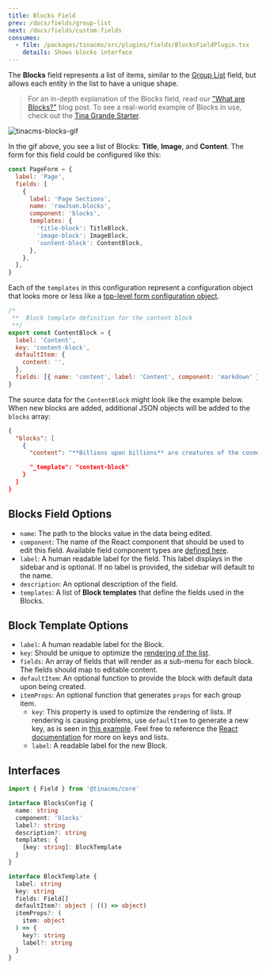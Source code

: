 ```yaml
---
title: Blocks Field
prev: /docs/fields/group-list
next: /docs/fields/custom-fields
consumes:
  - file: /packages/tinacms/src/plugins/fields/BlocksFieldPlugin.tsx
    details: Shows blocks interface
---
```

The **Blocks** field represents a list of items, similar to the [Group List](/docs/fields/group-list) field, but allows each entity in the list to have a unique shape.

> For an in-depth explanation of the Blocks field, read our ["What are Blocks?"](/blog/what-are-blocks/) blog post. To see a real-world example of Blocks in use, check out the [Tina Grande Starter](https://github.com/tinacms/tina-starter-grande).

![tinacms-blocks-gif](/gif/blocks.gif)

In the gif above, you see a list of Blocks: **Title**, **Image**, and **Content**. The form for this field could be configured like this:

```jsx
const PageForm = {
  label: 'Page',
  fields: [
    {
      label: 'Page Sections',
      name: 'rawJson.blocks',
      component: 'blocks',
      templates: {
        'title-block': TitleBlock,
        'image-block': ImageBlock,
        'content-block': ContentBlock,
      },
    },
  ],
}
```

Each of the `templates` in this configuration represent a configuration object that looks more or less like a [top-level form configuration object](/docs/gatsby/markdown/#creating-remark-forms).

```jsx
/*
 **  Block template definition for the content block
 **/
export const ContentBlock = {
  label: 'Content',
  key: 'content-block',
  defaultItem: {
    content: '',
  },
  fields: [{ name: 'content', label: 'Content', component: 'markdown' }],
}
```

The source data for the `ContentBlock` might look like the example below. When new blocks are added, additional JSON objects will be added to the `blocks` array:

```json
{
  "blocks": [
    {
      "content": "**Billions upon billions** are creatures of the cosmos Orion's sword cosmic fugue at the edge of forever science?",
```

```json
      "_template": "content-block"
    }
  ]
}
```

## Blocks Field Options

* `name`: The path to the blocks value in the data being edited.
* `component`: The name of the React component that should be used to edit this field. Available field component types are [defined here](/docs/fields).
* `label`: A human readable label for the field. This label displays in the sidebar and is optional. If no label is provided, the sidebar will default to the name.
* `description`: An optional description of the field.
* `templates`: A list of **Block templates** that define the fields used in the Blocks.

## Block Template Options

* `label`: A human readable label for the Block.
* `key`: Should be unique to optimize the [rendering of the list](https://reactjs.org/docs/lists-and-keys.html).
* `fields`: An array of fields that will render as a sub-menu for each block. The fields should map to editable content.
* `defaultItem`: An optional function to provide the block with default data upon being created.
* `itemProps`: An optional function that generates `props` for each group item.
  * `key`: This property is used to optimize the rendering of lists. If rendering is causing problems, use `defaultItem` to generate a new key, as is seen in [this example](http://tinacms.org/docs/fields/group-list#definition). Feel free to reference the [React documentation](https://reactjs.org/docs/lists-and-keys.html) for more on keys and lists.
  * `label`: A readable label for the new Block.

## Interfaces

```typescript
import { Field } from '@tinacms/core'

interface BlocksConfig {
  name: string
  component: 'blocks'
  label?: string
  description?: string
  templates: {
    [key: string]: BlockTemplate
  }
}

interface BlockTemplate {
  label: string
  key: string
  fields: Field[]
  defaultItem?: object | (() => object)
  itemProps?: (
    item: object
  ) => {
    key?: string
    label?: string
  }
}
```